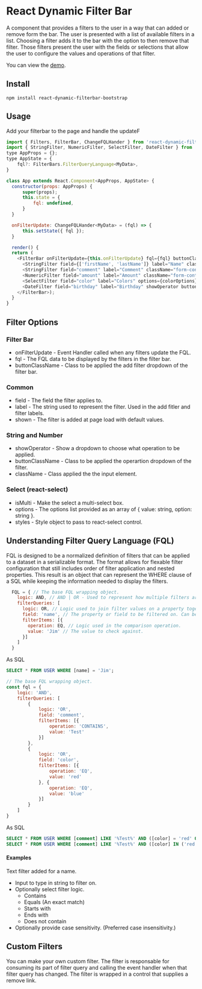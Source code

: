 # React Dynamic Filter Bar
A component that provides a filters to the user in a way that can added or 
remove form the bar. The user is presented with a list of available filters 
in a list.  Choosing a filter adds it to the bar with the option to then
remove that filter.  Those filters present the user with the fields or selections
that allow the user to configure the values and operations of that filter.

You can view the [demo](https://clinta74.github.io/react-dynamic-filterbar/).

## Install
``` 
npm install react-dynamic-filterbar-bootstrap
```

## Usage
Add your filterbar to the page and handle the updateF

``` javascript
import { Filters, FilterBar, ChangeFQLHander } from 'react-dynamic-filterbar';
import { StringFilter, NumericFilter, SelectFilter, DateFilter } from 'react-dynamic-filterbar/filter-bar';
type AppProps = {};
type AppState = {
    fql?: FilterBars.FilterQueryLanguage<MyData>,
}

class App extends React.Component<AppProps, AppState> {
  constructor(props: AppProps) {
      super(props);
      this.state = {
          fql: undefined,
      }
  }

  onFilterUpdate: ChangeFQLHander<MyData> = (fql) => {
      this.setState({ fql });
  }

  render() {
  return (
    <FilterBar onFilterUpdate={this.onFilterUpdate} fql={fql} buttonClassName="btn">
      <StringFilter field={['firstName', 'lastName']} label="Name" className="form-control" buttonClassName="btn btn-primary" />
      <StringFilter field="comment" label="Comment" className="form-control" buttonClassName="btn btn-primary" showOperator />
      <NumericFilter field="amount" label="Amount" className="form-control" />
      <SelectFilter field="color" label="Colors" options={colorOptions} styles={customStyles} isMulti />
      <DateFilter field="birthday" label="Birthday" showOperator buttonClassName="btn btn-primary" shown/>
    </FilterBar>);
  }
}
```

## Filter Options
### Filter Bar
- onFilterUpdate - Event Handler called when any filters update the FQL.
- fql - The FQL data to be displayed by the filters in the filter bar.
- buttonClassName - Class to be applied the add filter dropdown of the filter bar.
### Common
- field - The field the filter applies to.
- label - The string used to represent the filter. Used in the add fitler and filter labels.
- shown - The filter is added at page load with default values.
### String and Number
- showOperator - Show a dropdown to choose what operation to be applied.
- buttonClassName - Class to be applied the operartion dropdown of the filter.
- className - Class applied the the input element.
### Select (react-select)
- isMulti - Make the select a multi-select box.
- options - The options list provided as an array of { value: string, option: string }.
- styles - Style object to pass to react-select control.

## Understanding Filter Query Language (FQL)
FQL is designed to be a normalized definition of filters that can be applied to a dataset in a serializable format.  The format
allows for flexable filter configuration that still includes order of filter application and nested properties. This result is an
object that can represent the WHERE clause of a SQL while keeping the information needed to display the filters.

``` javascript
  FQL = { // The base FQL wrapping object.
    logic: AND, // AND | OR - Used to represent how multiple filters are grouped together. (Default: AND)
    filterQueries: [ 
      logic: OR, // Logic used to join filter values on a property together and multiple filters.
      field: 'name', // The property or field to be filtered on. Can be array of fields or nested fields. ex ['user.firstName', 'user.lastName']
      filterItems: [{
        operation: EQ, // Logic used in the comparison operation.
        value: 'Jim' // The value to check against.
      }]
    ]
  }
```
As SQL
``` sql
SELECT * FROM USER WHERE [name] = 'Jim';
```

``` javascript
// The base FQL wrapping object.
const fql = {
    logic: 'AND',
    filterQueries: [
        {
            logic: 'OR',
            field: 'comment',
            filterItems: [{
                operation: 'CONTAINS',
                value: 'Test'
            }]
        },
        {
            logic: 'OR',
            field: 'color',
            filterItems: [{
                operation: 'EQ',
                value: 'red'
            }, {
                operation: 'EQ',
                value: 'blue'
            }]
        }
    ]
}
```
As SQL
``` sql
SELECT * FROM USER WHERE [comment] LIKE '%Test%' AND ([color] = 'red' OR [color] = 'blue');
SELECT * FROM USER WHERE [comment] LIKE '%Test%' AND ([color] IN ('red', 'blue'));
```

#### Examples
Text filter added for a name.
- Input to type in string to filter on.
- Optionally select filter logic.
  - Contains
  - Equals (An exact match)
  - Starts with
  - Ends with
  - Does not contain
- Optionally provide case sensitivity.  (Preferred case insensitivity.)

## Custom Filters
You can make your own custom filter. The filter is responsable for consuming its part of filter query and calling the event handler when that filter query has changed.  The filter is wrapped in a control that supplies a remove link.